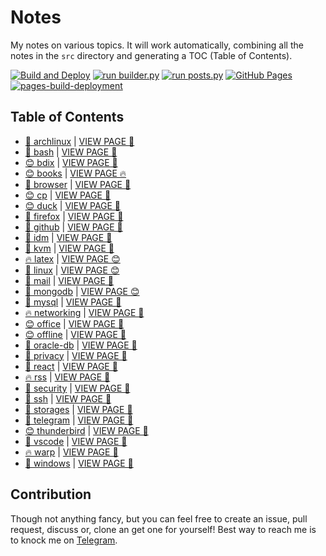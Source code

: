 # Notes

My notes on various topics. It will work automatically, combining all the notes in the `src` directory and generating a TOC (Table of Contents).

[![Build and Deploy](https://github.com/SharafatKarim/notes/actions/workflows/action.yml/badge.svg)](https://github.com/SharafatKarim/notes/actions/workflows/action.yml)
[![run builder.py](https://github.com/SharafatKarim/notes/actions/workflows/action.yml/badge.svg)](https://github.com/SharafatKarim/notes/actions/workflows/action.yml)
[![run posts.py](https://github.com/SharafatKarim/notes/actions/workflows/posts.yml/badge.svg)](https://github.com/SharafatKarim/notes/actions/workflows/posts.yml)
[![GitHub Pages](https://github.com/SharafatKarim/notes/actions/workflows/gh-pages.yml/badge.svg)](https://github.com/SharafatKarim/notes/actions/workflows/gh-pages.yml)
[![pages-build-deployment](https://github.com/SharafatKarim/notes/actions/workflows/pages/pages-build-deployment/badge.svg)](https://github.com/SharafatKarim/notes/actions/workflows/pages/pages-build-deployment)


## Table of Contents

- [🤖 archlinux](src/archlinux.md) | <a href='https://sharafat.is-a.dev/notes/archlinux' target='_blank'>VIEW PAGE 🎸</a>
- [🤖 bash](src/bash.md) | <a href='https://sharafat.is-a.dev/notes/bash' target='_blank'>VIEW PAGE 🍕</a>
- [😊 bdix](src/bdix.md) | <a href='https://sharafat.is-a.dev/notes/bdix' target='_blank'>VIEW PAGE 👾</a>
- [😊 books](src/books.md) | <a href='https://sharafat.is-a.dev/notes/books' target='_blank'>VIEW PAGE 🔥</a>
- [🌈 browser](src/browser.md) | <a href='https://sharafat.is-a.dev/notes/browser' target='_blank'>VIEW PAGE 🌈</a>
- [😊 cp](src/cp.md) | <a href='https://sharafat.is-a.dev/notes/cp' target='_blank'>VIEW PAGE 🌈</a>
- [😊 duck](src/duck.md) | <a href='https://sharafat.is-a.dev/notes/duck' target='_blank'>VIEW PAGE 🌈</a>
- [🚀 firefox](src/firefox.md) | <a href='https://sharafat.is-a.dev/notes/firefox' target='_blank'>VIEW PAGE 🎸</a>
- [🌟 github](src/github.md) | <a href='https://sharafat.is-a.dev/notes/github' target='_blank'>VIEW PAGE 🎉</a>
- [🎸 idm](src/idm.md) | <a href='https://sharafat.is-a.dev/notes/idm' target='_blank'>VIEW PAGE 🎸</a>
- [🍕 kvm](src/kvm.md) | <a href='https://sharafat.is-a.dev/notes/kvm' target='_blank'>VIEW PAGE 🌟</a>
- [🔥 latex](src/latex.md) | <a href='https://sharafat.is-a.dev/notes/latex' target='_blank'>VIEW PAGE 😊</a>
- [🎉 linux](src/linux.md) | <a href='https://sharafat.is-a.dev/notes/linux' target='_blank'>VIEW PAGE 😊</a>
- [🌈 mail](src/mail.md) | <a href='https://sharafat.is-a.dev/notes/mail' target='_blank'>VIEW PAGE 🍕</a>
- [🌈 mongodb](src/mongodb.md) | <a href='https://sharafat.is-a.dev/notes/mongodb' target='_blank'>VIEW PAGE 😊</a>
- [🌟 mysql](src/mysql.md) | <a href='https://sharafat.is-a.dev/notes/mysql' target='_blank'>VIEW PAGE 🍕</a>
- [🔥 networking](src/networking.md) | <a href='https://sharafat.is-a.dev/notes/networking' target='_blank'>VIEW PAGE 🚀</a>
- [😊 office](src/office.md) | <a href='https://sharafat.is-a.dev/notes/office' target='_blank'>VIEW PAGE 🤖</a>
- [😊 offline](src/offline.md) | <a href='https://sharafat.is-a.dev/notes/offline' target='_blank'>VIEW PAGE 🎸</a>
- [🎸 oracle-db](src/oracle-db.md) | <a href='https://sharafat.is-a.dev/notes/oracle-db' target='_blank'>VIEW PAGE 🌟</a>
- [🌟 privacy](src/privacy.md) | <a href='https://sharafat.is-a.dev/notes/privacy' target='_blank'>VIEW PAGE 🌟</a>
- [🍕 react](src/react.md) | <a href='https://sharafat.is-a.dev/notes/react' target='_blank'>VIEW PAGE 👾</a>
- [🔥 rss](src/rss.md) | <a href='https://sharafat.is-a.dev/notes/rss' target='_blank'>VIEW PAGE 🚀</a>
- [🎸 security](src/security.md) | <a href='https://sharafat.is-a.dev/notes/security' target='_blank'>VIEW PAGE 🎸</a>
- [🌈 ssh](src/ssh.md) | <a href='https://sharafat.is-a.dev/notes/ssh' target='_blank'>VIEW PAGE 👾</a>
- [🌟 storages](src/storages.md) | <a href='https://sharafat.is-a.dev/notes/storages' target='_blank'>VIEW PAGE 🎉</a>
- [🚀 telegram](src/telegram.md) | <a href='https://sharafat.is-a.dev/notes/telegram' target='_blank'>VIEW PAGE 🎸</a>
- [😊 thunderbird](src/thunderbird.md) | <a href='https://sharafat.is-a.dev/notes/thunderbird' target='_blank'>VIEW PAGE 🚀</a>
- [🚀 vscode](src/vscode.md) | <a href='https://sharafat.is-a.dev/notes/vscode' target='_blank'>VIEW PAGE 🍕</a>
- [🔥 warp](src/warp.md) | <a href='https://sharafat.is-a.dev/notes/warp' target='_blank'>VIEW PAGE 🤖</a>
- [🚀 windows](src/windows.md) | <a href='https://sharafat.is-a.dev/notes/windows' target='_blank'>VIEW PAGE 🤖</a>

## Contribution

Though not anything fancy, but you can feel free to create an issue, pull request, discuss or, clone an get one for yourself!
Best way to reach me is to knock me on [Telegram](https://t.me/SharafatKarim).

